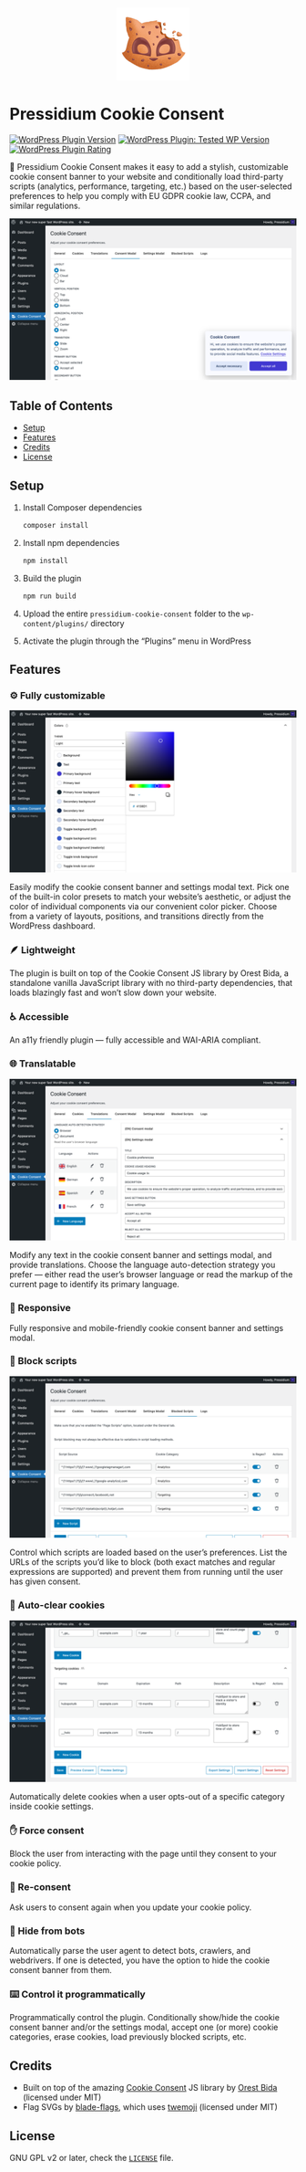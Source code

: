 <p align="center">
    <img width="128" height="128" src="./icon.png" />
</p>

# Pressidium Cookie Consent

[![WordPress Plugin Version](https://img.shields.io/wordpress/plugin/v/pressidium-cookie-consent)](https://wordpress.org/plugins/pressidium-cookie-consent/)
[![WordPress Plugin: Tested WP Version](https://img.shields.io/wordpress/plugin/tested/pressidium-cookie-consent)](https://wordpress.org/plugins/pressidium-cookie-consent/)
[![WordPress Plugin Rating](https://img.shields.io/wordpress/plugin/stars/pressidium-cookie-consent)](https://wordpress.org/plugins/pressidium-cookie-consent/)

🍪 Pressidium Cookie Consent makes it easy to add a stylish, customizable cookie consent banner to your website and conditionally load third-party scripts (analytics, performance, targeting, etc.) based on the user-selected preferences to help you comply with EU GDPR cookie law, CCPA, and similar regulations.

![Cookie consent plugin screenshot](./.wordpress-org/screenshot-5.png)

## Table of Contents

* [Setup](#setup)
* [Features](#features)
* [Credits](#credits)
* [License](#license)

## Setup

1. Install Composer dependencies

    ```bash
    composer install
    ```

2. Install npm dependencies

    ```bash
    npm install
    ```

3. Build the plugin

    ```bash
    npm run build
    ```

4. Upload the entire `pressidium-cookie-consent` folder to the `wp-content/plugins/` directory

5. Activate the plugin through the “Plugins” menu in WordPress

## Features

### ⚙️ Fully customizable

![Color picker screenshot](./.wordpress-org/screenshot-2.png)

Easily modify the cookie consent banner and settings modal text. Pick one of the built-in color presets to match your website’s aesthetic, or adjust the color of individual components via our convenient color picker. Choose from a variety of layouts, positions, and transitions directly from the WordPress dashboard.

### 🪶 Lightweight

The plugin is built on top of the Cookie Consent JS library by Orest Bida, a standalone vanilla JavaScript library with no third-party dependencies, that loads blazingly fast and won’t slow down your website.

### ♿ Accessible

An a11y friendly plugin — fully accessible and WAI-ARIA compliant.

### 🌐 Translatable

![Translations tab screenshot](./.wordpress-org/screenshot-4.png)

Modify any text in the cookie consent banner and settings modal, and provide translations. Choose the language auto-detection strategy you prefer — either  read the user’s browser language or read the markup of the current page to identify its primary language.

### 📱 Responsive

Fully responsive and mobile-friendly cookie consent banner and settings modal.

### 🙅 Block scripts

![Blocked scripts tab screenshot](./.wordpress-org/screenshot-7.png)

Control which scripts are loaded based on the user’s preferences. List the URLs of the scripts you’d like to block (both exact matches and regular expressions are supported) and prevent them from running until the user has given consent.

### 🧹 Auto-clear cookies

![Cookie tables screenshot](./.wordpress-org/screenshot-3.png)

Automatically delete cookies when a user opts-out of a specific category inside cookie settings.

### ✋ Force consent

Block the user from interacting with the page until they consent to your cookie policy.

### 🔁 Re-consent

Ask users to consent again when you update your cookie policy.

### 🤖 Hide from bots

Automatically parse the user agent to detect bots, crawlers, and webdrivers. If one is detected, you have the option to hide the cookie consent banner from them.

### ⌨️ Control it programmatically

Programmatically control the plugin. Conditionally show/hide the cookie consent banner and/or the settings modal, accept one (or more) cookie categories, erase cookies, load previously blocked scripts, etc.

## Credits

- Built on top of the amazing [Cookie Consent](https://github.com/orestbida/cookieconsent) JS library by [Orest Bida](https://github.com/orestbida) (licensed under MIT)
- Flag SVGs by [blade-flags](https://github.com/MohmmedAshraf/blade-flags/), which uses [twemoji](https://github.com/twitter/twemoji) (licensed under MIT)

## License

GNU GPL v2 or later, check the [`LICENSE`](./LICENSE) file.
